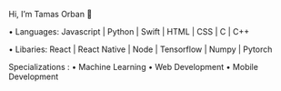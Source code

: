 Hi, I’m Tamas Orban 👋

• Languages: Javascript | Python | Swift | HTML | CSS | C | C++

• Libaries: React | React Native | Node | Tensorflow | Numpy | Pytorch 

Specializations :
• Machine Learning
• Web Development
• Mobile Development



